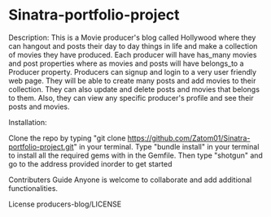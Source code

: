 # Sinatra-portfolio-project

Description:
This is a Movie producer's blog called Hollywood where they can hangout and posts their day to day things in life and make a collection of movies they have produced. Each producer will have has_many movies and post properties where as movies and posts will have belongs_to a Producer property. Producers can signup and login to a very user friendly web page. They will be able to create many posts and add movies to their collection. They can also update and delete posts and movies that belongs to them. Also, they can view any specific producer's profile and see their posts and movies.


Installation:

Clone the repo by typing "git clone https://github.com/Zatom01/Sinatra-portfolio-project.git" in your terminal. Type "bundle install" in your terminal to install all the required gems with in the Gemfile. Then type "shotgun" and go to the address provided inorder to get started

Contributers Guide
Anyone is welcome to collaborate and add additional functionalities.

License 
producers-blog/LICENSE

